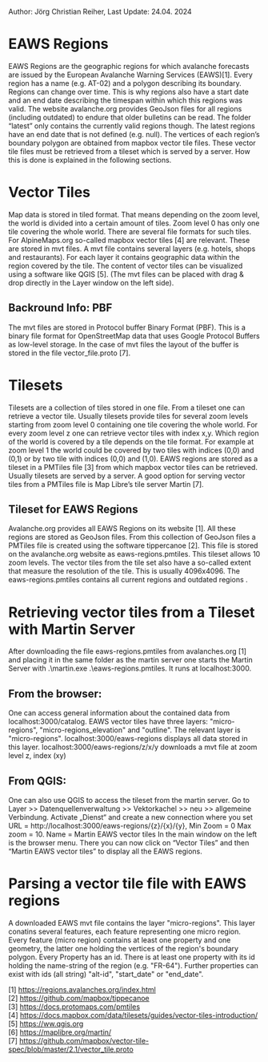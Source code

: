 Author: Jörg Christian Reiher, Last Update: 24.04. 2024

# EAWS Regions
EAWS Regions are the geographic regions for which avalanche forecasts are issued by the European Avalanche Warning Services (EAWS)[1]. Every region has a name (e.g. AT-02) and a polygon describing its boundary. Regions can change over time. This is why regions also have a start date and an end date describing the timespan within which this regions was valid.  The website avalanche.org provides GeoJson files for all regions (including outdated) to endure that older bulletins can be read. The folder “latest” only contains the currently valid regions though. The latest regions have an end date that is not defined (e.g. null). The vertices of each region’s boundary polygon are obtained from mapbox vector tile files. These vector tile files must be retrieved from a tileset which is served by a server. How this is done is explained in the following sections.

# Vector Tiles
Map data is stored in tiled format. That means depending on the zoom level, the world is divided into a certain amount of tiles. Zoom level 0 has only one tile covering the whole world. There are several file formats for such tiles. For AlpineMaps.org so-called mapbox vector tiles [4] are relevant. These are stored in mvt files. A mvt file contains several layers (e.g. hotels, shops and restaurants). For each layer it contains geographic data within the region covered by the tile.  The content of vector tiles can be visualized using a software like QGIS [5]. (The mvt files can be placed with drag & drop directly in the Layer window on the left side).

## Backround Info: PBF 
The mvt files are stored  in Protocol buffer Binary Format (PBF). This is a binary file format for OpenStreetMap data that uses Google Protocol Buffers as low-level storage. In the case of mvt files the layout of the buffer is stored in the file vector_file.proto [7].

# Tilesets
Tilesets are a collection of tiles stored in one file. From a tileset one can retrieve a vector tile. Usually tilesets provide tiles for several zoom levels starting from zoom level 0 containing one tile covering the whole world. For every zoom level z one can retrieve vector tiles with index x,y. Which region of the world is covered by a tile depends on the tile format. For example at zoom level 1 the world could be covered by two tiles with indices (0,0) and (0,1) or by two tile with indices (0,0) and (1,0). 
EAWS regions are stored as a tileset in a PMTiles file [3] from which mapbox vector tiles can be retrieved.
Usually tilesets are served by a server. A good option for serving vector tiles from a PMTiles file is Map Libre’s tile server Martin [7].

## Tileset for EAWS Regions
Avalanche.org provides all EAWS Regions on its website [1]. All these regions are stored as GeoJson files. From this collection of GeoJson files a PMTiles file is created using the software tippercanoe [2]. This file is stored on the avalanche.org website as eaws-regions.pmtiles. This tileset allows 10 zoom levels. The vector tiles from the tile set also have a so-called extent that measure the resolution of the tile. This is usually 4096x4096. The eaws-regions.pmtiles contains all current regions and outdated regions .

# Retrieving vector tiles from a Tileset with Martin Server
After downloading the file eaws-regions.pmtiles  from avalanches.org [1] and placing it in the same folder as the martin server one starts the Martin Server with .\martin.exe .\eaws-regions.pmtiles. It runs at localhost:3000. 

## From the browser:
One can access general information about the contained data from localhost:3000/catalog. 
EAWS vector tiles have three layers: "micro-regions", "micro-regions_elevation" and "outline". The relevant layer is "micro-regions". 
localhost:3000/eaws-regions displays all data stored in this layer.
localhost:3000/eaws-regions/z/x/y downloads a mvt file at zoom level z, index (xy)
## From QGIS:
One can also use QGIS to access the tileset from the martin server.
Go to Layer >> Datenquellenverwaltung >> Vektorkachel >> neu >> allgemeine Verbindung.
Activate „Dienst“ and create a new connection where you set
URL = http://localhost:3000/eaws-regions/{z}/{x}/{y},
Min Zoom = 0 Max zoom = 10.
Name = Martin EAWS vector tiles
In the main window on the left is the browser menu. There you can now click on “Vector Tiles” and then “Martin EAWS vector tiles” to display all the EAWS regions.

# Parsing  a vector tile file with EAWS regions
A downloaded EAWS mvt file contains the layer  "micro-regions". This layer conatins several features, each feature representing one micro region.
Every feature (micro region) contains at least one property and one geometry, the latter one holding the vertices of the region's boundary polygon.
Every Property has an id. There is at least one property with its id holding the name-string of the region (e.g. "FR-64"). Further properties can exist with ids (all string) "alt-id", "start_date" or "end_date".

[1] https://regions.avalanches.org/index.html  
[2] https://github.com/mapbox/tippecanoe  
[3] https://docs.protomaps.com/pmtiles  
[4] https://docs.mapbox.com/data/tilesets/guides/vector-tiles-introduction/  
[5] https://ww.qgis.org  
[6] https://maplibre.org/martin/  
[7] https://github.com/mapbox/vector-tile-spec/blob/master/2.1/vector_tile.proto  
